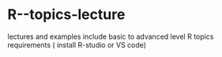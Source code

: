 # R--topics-lecture
lectures and examples include basic to advanced level R topics
requirements ( install R-studio or VS code)

